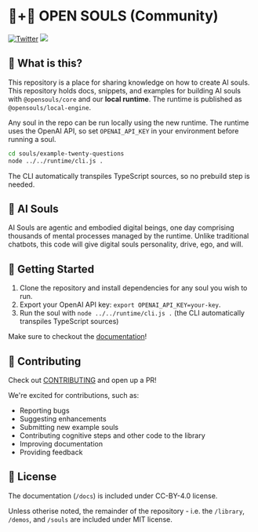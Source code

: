# 🤖+👱 OPEN SOULS (Community)

[![Twitter](https://img.shields.io/twitter/url/https/twitter.com/OpenSoulsPBC.svg?style=social&label=Follow%20%40OpenSoulsPBC)](https://twitter.com/OpenSoulsPBC) [![](https://dcbadge.vercel.app/api/server/FCPcCUbw3p?compact=true&style=flat)](https://discord.gg/opensouls)

## 🤔 What is this?

This repository is a place for sharing knowledge on how to create AI souls. This repository holds docs, snippets, and examples for building AI souls with `@opensouls/core` and our **local runtime**. The runtime is published as `@opensouls/local-engine`.


Any soul in the repo can be run locally using the new runtime. The runtime uses
the OpenAI API, so set `OPENAI_API_KEY` in your environment before running a
soul.

```bash
cd souls/example-twenty-questions
node ../../runtime/cli.js .
```
The CLI automatically transpiles TypeScript sources, so no prebuild step is needed.

## 💫 AI Souls

AI Souls are agentic and embodied digital beings, one day comprising thousands of mental processes managed by the runtime. Unlike traditional chatbots, this code will give digital souls personality, drive, ego, and will.

## 🔑 Getting Started
1. Clone the repository and install dependencies for any soul you wish to run.
1. Export your OpenAI API key: `export OPENAI_API_KEY=your-key`.
1. Run the soul with `node ../../runtime/cli.js .`
   (the CLI automatically transpiles TypeScript sources)

Make sure to checkout the [documentation](https://docs.souls.chat)!

## 🙋 Contributing

Check out [CONTRIBUTING](./CONTRIBUTING.md) and open up a PR!

We're excited for contributions, such as:
  - Reporting bugs
  - Suggesting enhancements
  - Submitting new example souls
  - Contributing cognitive steps and other code to the library
  - Improving documentation
  - Providing feedback

## 📜 License

The documentation (`/docs`) is included under CC-BY-4.0 license.

Unless otherise noted, the remainder of the repository - i.e. the `/library`, `/demos`, and `/souls` are included under MIT license.
